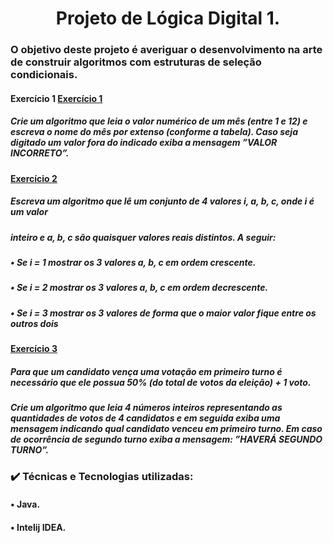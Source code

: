 <h1 align="center"> Projeto de Lógica Digital 1. </h1>

### O objetivo deste projeto é averiguar o desenvolvimento na arte de construir algoritmos com estruturas de seleção condicionais.

#### Exercício 1 <a href=“[http://exemplo.com/](https://github.com/Gabriellm-dev/EAD-TADS/tree/main/L%C3%B3gica%20Digital%20na%20Resolu%C3%A7%C3%A3o%20de%20Problemas/Projeto%201/LD_231_P1/src/ld_231_p1_ex1)“>Exercício 1</a>
##### Crie um algoritmo que leia o valor numérico de um mês (entre 1 e 12) e escreva o nome do mês por extenso (conforme a tabela). Caso seja digitado um valor fora do indicado exiba a mensagem ”VALOR INCORRETO”.

#### <a href=“[https://github.com/Gabriellm-dev/EAD-TADS/tree/main/L%C3%B3gica%20Digital%20na%20Resolu%C3%A7%C3%A3o%20de%20Problemas/Projeto%201/LD_231_P1/src/ld_231_p1_ex2](https://github.com/Gabriellm-dev/EAD-TADS/tree/main/L%C3%B3gica%20Digital%20na%20Resolu%C3%A7%C3%A3o%20de%20Problemas/Projeto%201/LD_231_P1/src/ld_231_p1_ex2)“>Exercício 2</a>
##### Escreva um algoritmo que lê um conjunto de 4 valores i, a, b, c, onde i é um valor
##### inteiro e a, b, c são quaisquer valores reais distintos. A seguir:
##### • Se i = 1 mostrar os 3 valores a, b, c em ordem crescente.
##### • Se i = 2 mostrar os 3 valores a, b, c em ordem decrescente.
##### • Se i = 3 mostrar os 3 valores de forma que o maior valor fique entre os outros dois

#### <a href=“[https://github.com/Gabriellm-dev/EAD-TADS/tree/main/L%C3%B3gica%20Digital%20na%20Resolu%C3%A7%C3%A3o%20de%20Problemas/Projeto%201/LD_231_P1/src/ld_231_p1_ex3](https://github.com/Gabriellm-dev/EAD-TADS/tree/main/L%C3%B3gica%20Digital%20na%20Resolu%C3%A7%C3%A3o%20de%20Problemas/Projeto%201/LD_231_P1/src/ld_231_p1_ex3)“>Exercício 3</a>
##### Para que um candidato vença uma votação em primeiro turno é necessário que ele possua 50% (do total de votos da eleição) + 1 voto.
##### Crie um algoritmo que leia 4 números inteiros representando as quantidades de votos de 4 candidatos e em seguida exiba uma mensagem indicando qual candidato venceu em primeiro turno. Em caso de ocorrência de segundo turno exiba a mensagem: ”HAVERÁ SEGUNDO TURNO”.



### :heavy_check_mark: Técnicas e Tecnologias utilizadas:

#### 		• Java.

#### 		• Intelij IDEA.








​			






